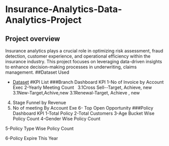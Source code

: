 # Insurance-Analytics-Data-Analytics-Project
## Project overview
Insurance analytics plays a crucial role in optimizing risk assessment, fraud detection, customer experience, and operational efficiency within the insurance industry. This project focuses on leveraging data-driven insights to enhance decision-making processes in underwriting, claims management.
##Dataset Used
- <a href= "https://github.com/Vaishnavijadhav777/Insurance-Analytics-Data-Analytics-Project/blob/main/Insurance%20analytics.zip">Dataset</a>
#KPI List
###Branch Dashboard KPI
1-No of Invoice by Account Exec
2-Yearly Meeting Count
 
3.1Cross Sell--Target, Achieve, new
3.1New-Target,Achive,new
3.1Renewal-Target, Achieve , new
 
4. Stage Funnel by Revenue
5. No of meeting By Account Exe
6- Top Open Opportunity
###Policy Dashboard KPI
1-Total Policy
2-Total Customers
3-Age Bucket Wise Policy Count
4-Gender Wise Policy Count

5-Policy Type Wise Policy Count

6-Policy Expire This Year


